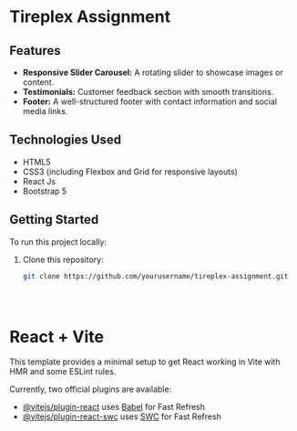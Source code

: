 # Tireplex Assignment


## Features

- **Responsive Slider Carousel:** A rotating slider to showcase images or content.
- **Testimonials:** Customer feedback section with smooth transitions.
- **Footer:** A well-structured footer with contact information and social media links.

## Technologies Used

- HTML5
- CSS3 (including Flexbox and Grid for responsive layouts)
- React Js
- Bootstrap 5

## Getting Started

To run this project locally:

1. Clone this repository:
   ```bash
   git clone https://github.com/yourusername/tireplex-assignment.git





# React + Vite

This template provides a minimal setup to get React working in Vite with HMR and some ESLint rules.

Currently, two official plugins are available:

- [@vitejs/plugin-react](https://github.com/vitejs/vite-plugin-react/blob/main/packages/plugin-react/README.md) uses [Babel](https://babeljs.io/) for Fast Refresh
- [@vitejs/plugin-react-swc](https://github.com/vitejs/vite-plugin-react-swc) uses [SWC](https://swc.rs/) for Fast Refresh
